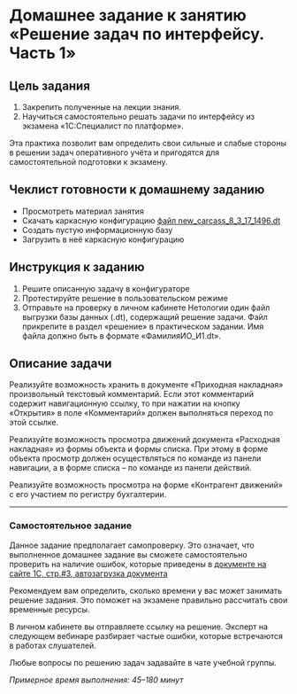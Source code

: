 # Домашнее задание к занятию «Решение задач по интерфейсу. Часть 1»

## Цель задания

1. Закрепить полученные на лекции знания.
2. Научиться самостоятельно решать задачи по интерфейсу из экзамена «1С:Специалист по платформе».

Эта практика позволит вам определить свои сильные и слабые стороны в решении задач оперативного учёта и пригодятся для самостоятельной подготовки к экзамену.

## Чеклист готовности к домашнему заданию

- Просмотреть материал занятия
- Скачать каркасную конфигурацию [файл new_carcass_8_3_17_1496.dt](https://github.com/Bofh82/onec-mid-homeworks/blob/main/OCPS/new_carcass_8_3_17_1496.dt)
- Создать пустую информационную базу
- Загрузить в неё каркасную конфигурацию

## Инструкция к заданию

1. Решите описанную задачу в конфигураторе
2. Протестируйте решение в пользовательском режиме
3. Отправьте на проверку в личном кабинете Нетологии один файл выгрузки базы данных (.dt), содержащий решение задачи. Файл прикрепите в раздел «решение» в практическом задании. Имя файла должно быть в формате «ФамилияИО_И1.dt».

## Описание задачи

Реализуйте возможность хранить в документе «Приходная накладная» произвольный текстовый комментарий. Если этот комментарий содержит навигационную ссылку, то при нажатии на кнопку «Открытия» в поле «Комментарий» должен выполняться переход по этой ссылке.

Реализуйте возможность просмотра движений документа «Расходная накладная» из формы объекта и формы списка. При этому в форме объекта просмотр должен осуществляться по команде из панели навигации, а в форме списка – по команде из панели действий.

Реализуйте возможность просмотра на форме «Контрагент движений» с его участием по регистру бухгалтерии.

------

### Самостоятельное задание 

Данное задание предполагает самопроверку. Это означает, что выполненное домашнее задание вы сможете самостоятельно проверить на наличие ошибок, которые приведены в [документе на сайте 1С, стр.#3, автозагрузка документа](https://static.1c.ru/rus/partners/training/files/ATT83PL.rtf?356jhteyner67j340)

Рекомендуем вам определить, сколько времени у вас может занимать решение задания. Это поможет на экзамене правильно рассчитать свои временные ресурсы.

В личном кабинете вы отправляете ссылку на решение. Эксперт на следующем вебинаре разбирает частые ошибки, которые встречаются в работах слушателей.

Любые вопросы по решению задач задавайте в чате учебной группы.

*Примерное время выполнения: 45–180 минут*
